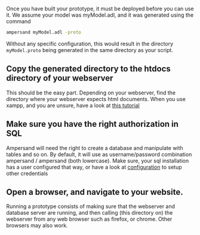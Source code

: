 Once you have built your prototype, it must be deployed before you can use it. We assume your model was myModel.adl, and it was generated using the command

```.sh
ampersand myModel.adl -proto 
```
Without any specific configuration, this would result in the directory ```myModel.proto``` being generated in the same directory as your script. 

## Copy the generated directory to the htdocs directory of your webserver
This should be the easy part. Depending on your webserver, find the directory where your webserver expects html documents. When you use xampp, and you are unsure, have a look at [this tutorial ](https://blog.udemy.com/xampp-tutorial/)

## Make sure you have the right authorization in SQL
Ampersand will need the right to create a database and manipulate with tables and so on. By default, it will use as username/password combination ampersand / ampersand (both lowercase). Make sure, your sql installation has a user configured that way, or have a look at [configuration](configuration) to setup other credentials

## Open a browser, and navigate to your website. 
Running a prototype consists of making sure that the webserver and database server are running, and then calling (this directory on) the webserver from any web browser such as firefox, or chrome. Other browsers may also  work.
